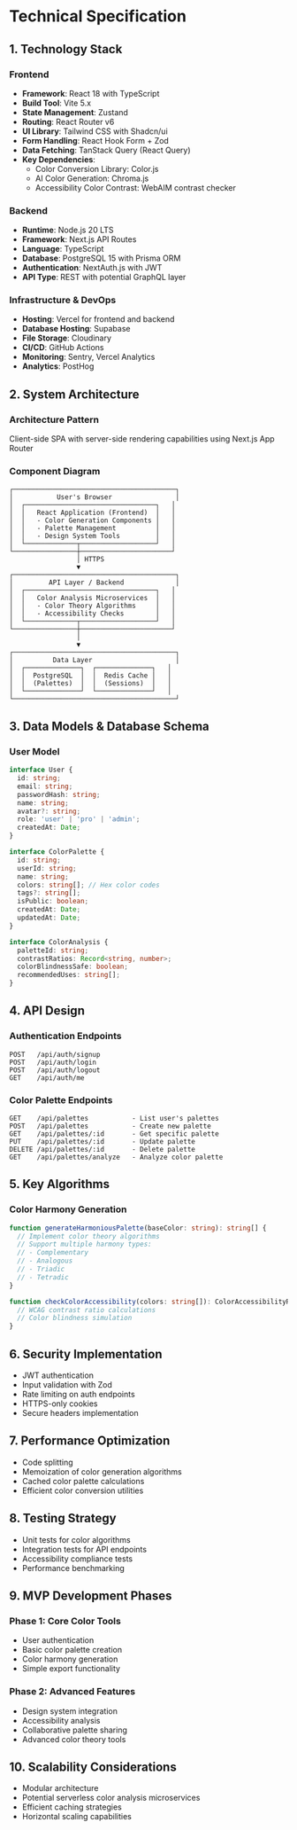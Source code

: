 # Technical Specification

## 1. Technology Stack

### Frontend
- **Framework**: React 18 with TypeScript
- **Build Tool**: Vite 5.x
- **State Management**: Zustand
- **Routing**: React Router v6
- **UI Library**: Tailwind CSS with Shadcn/ui
- **Form Handling**: React Hook Form + Zod
- **Data Fetching**: TanStack Query (React Query)
- **Key Dependencies**:
  * Color Conversion Library: Color.js
  * AI Color Generation: Chroma.js
  * Accessibility Color Contrast: WebAIM contrast checker

### Backend
- **Runtime**: Node.js 20 LTS
- **Framework**: Next.js API Routes
- **Language**: TypeScript
- **Database**: PostgreSQL 15 with Prisma ORM
- **Authentication**: NextAuth.js with JWT
- **API Type**: REST with potential GraphQL layer

### Infrastructure & DevOps
- **Hosting**: Vercel for frontend and backend
- **Database Hosting**: Supabase
- **File Storage**: Cloudinary
- **CI/CD**: GitHub Actions
- **Monitoring**: Sentry, Vercel Analytics
- **Analytics**: PostHog

## 2. System Architecture

### Architecture Pattern
Client-side SPA with server-side rendering capabilities using Next.js App Router

### Component Diagram
```
┌─────────────────────────────────────────┐
│           User's Browser                │
│  ┌─────────────────────────────────┐   │
│  │   React Application (Frontend)  │   │
│  │   - Color Generation Components │   │
│  │   - Palette Management          │   │
│  │   - Design System Tools         │   │
│  └─────────────┬───────────────────┘   │
└────────────────┼───────────────────────┘
                 │ HTTPS
                 ▼
┌─────────────────────────────────────────┐
│         API Layer / Backend             │
│  ┌─────────────────────────────────┐   │
│  │   Color Analysis Microservices  │   │
│  │   - Color Theory Algorithms     │   │
│  │   - Accessibility Checks        │   │
│  └─────────────┬───────────────────┘   │
└────────────────┼───────────────────────┘
                 │
                 ▼
┌─────────────────────────────────────────┐
│          Data Layer                     │
│  ┌──────────────┐  ┌──────────────┐   │
│  │  PostgreSQL  │  │  Redis Cache │   │
│  │  (Palettes)  │  │  (Sessions)  │   │
│  └──────────────┘  └──────────────┘   │
└─────────────────────────────────────────┘
```

## 3. Data Models & Database Schema

### User Model
```typescript
interface User {
  id: string;
  email: string;
  passwordHash: string;
  name: string;
  avatar?: string;
  role: 'user' | 'pro' | 'admin';
  createdAt: Date;
}

interface ColorPalette {
  id: string;
  userId: string;
  name: string;
  colors: string[]; // Hex color codes
  tags?: string[];
  isPublic: boolean;
  createdAt: Date;
  updatedAt: Date;
}

interface ColorAnalysis {
  paletteId: string;
  contrastRatios: Record<string, number>;
  colorBlindnessSafe: boolean;
  recommendedUses: string[];
}
```

## 4. API Design

### Authentication Endpoints
```
POST   /api/auth/signup
POST   /api/auth/login
POST   /api/auth/logout
GET    /api/auth/me
```

### Color Palette Endpoints
```
GET    /api/palettes           - List user's palettes
POST   /api/palettes           - Create new palette
GET    /api/palettes/:id       - Get specific palette
PUT    /api/palettes/:id       - Update palette
DELETE /api/palettes/:id       - Delete palette
GET    /api/palettes/analyze   - Analyze color palette
```

## 5. Key Algorithms

### Color Harmony Generation
```typescript
function generateHarmoniousPalette(baseColor: string): string[] {
  // Implement color theory algorithms
  // Support multiple harmony types:
  // - Complementary
  // - Analogous
  // - Triadic
  // - Tetradic
}

function checkColorAccessibility(colors: string[]): ColorAccessibilityReport {
  // WCAG contrast ratio calculations
  // Color blindness simulation
}
```

## 6. Security Implementation
- JWT authentication
- Input validation with Zod
- Rate limiting on auth endpoints
- HTTPS-only cookies
- Secure headers implementation

## 7. Performance Optimization
- Code splitting
- Memoization of color generation algorithms
- Cached color palette calculations
- Efficient color conversion utilities

## 8. Testing Strategy
- Unit tests for color algorithms
- Integration tests for API endpoints
- Accessibility compliance tests
- Performance benchmarking

## 9. MVP Development Phases
### Phase 1: Core Color Tools
- User authentication
- Basic color palette creation
- Color harmony generation
- Simple export functionality

### Phase 2: Advanced Features
- Design system integration
- Accessibility analysis
- Collaborative palette sharing
- Advanced color theory tools

## 10. Scalability Considerations
- Modular architecture
- Potential serverless color analysis microservices
- Efficient caching strategies
- Horizontal scaling capabilities